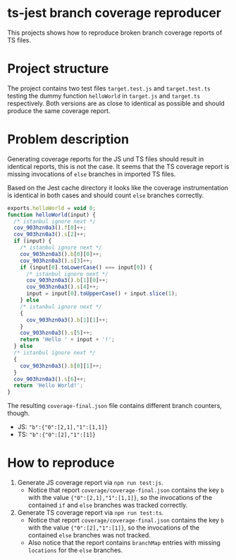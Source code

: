# ts-jest branch coverage reproducer

This projects shows how to reproduce broken branch coverage reports of TS files.

# Project structure

The project contains two test files `target.test.js` and `target.test.ts` testing the dummy function `helloWorld` in `target.js` and `target.ts` respectively.
Both versions are as close to identical as possible and should produce the same coverage report.

# Problem description

Generating coverage reports for the JS und TS files should result in identical reports, this is not the case.
It seems that the TS coverage report is missing invocations of `else` branches in imported TS files.

Based on the Jest cache directory it looks like the coverage instrumentation is identical in both cases and should count `else` branches correctly.

```js
exports.helloWorld = void 0;
function helloWorld(input) {
  /* istanbul ignore next */
  cov_903hzn0a3().f[0]++;
  cov_903hzn0a3().s[2]++;
  if (input) {
    /* istanbul ignore next */
    cov_903hzn0a3().b[0][0]++;
    cov_903hzn0a3().s[3]++;
    if (input[0].toLowerCase() === input[0]) {
      /* istanbul ignore next */
      cov_903hzn0a3().b[1][0]++;
      cov_903hzn0a3().s[4]++;
      input = input[0].toUpperCase() + input.slice(1);
    } else
    /* istanbul ignore next */
    {
      cov_903hzn0a3().b[1][1]++;
    }
    cov_903hzn0a3().s[5]++;
    return 'Hello ' + input + '!';
  } else
  /* istanbul ignore next */
  {
    cov_903hzn0a3().b[0][1]++;
  }
  cov_903hzn0a3().s[6]++;
  return 'Hello World!';
}
```

The resulting `coverage-final.json` file contains different branch counters, though.

- JS: `"b":{"0":[2,1],"1":[1,1]}`
- TS: `"b":{"0":[2],"1":[1]}`

# How to reproduce

1. Generate JS coverage report via `npm run test:js`.
    - Notice that report `coverage/coverage-final.json` contains the key `b` with the value `{"0":[2,1],"1":[1,1]}`, so the invocations of the contained `if` and `else` branches was tracked correctly.
2. Generate TS coverage report via `npm run test:ts`.
   - Notice that report `coverage/coverage-final.json` contains the key `b` with the value `{"0":[2],"1":[1]}`, so the invocations of the contained `else` branches was not tracked.
   - Also notice that the report contains `branchMap` entries with missing `locations` for the `else` branches.
